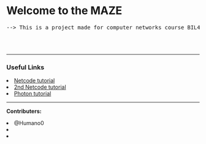 <h1>
    <b>Welcome to the MAZE</b>
</h1>
<pre>--> This is a project made for computer networks course BIL429.</pre>
<br><br>
<hr>
<h3><b>Useful Links</b></h3>
<li><a href="https://www.youtube.com/watch?v=3yuBOB3VrCk&t=238s">Netcode tutorial</a></li>
<li><a href="https://www.youtube.com/watch?v=stJ4SESQwJQ&t=27s">2nd Netcode tutorial</a></li>
<li><a href="https://www.youtube.com/watch?v=nmOVv3VIHgc&t=7603s">Photon tutorial</a></li>
<hr>
<p><b>Contributers:</b></p>
<li>@Humano0</li>
<li></li>
<li></li>
